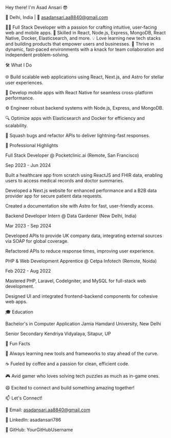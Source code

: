 Hey there! I'm Asad Ansari 😎


📍 Delhi, India | 📧 asadansari.aa8840@gmail.com

👨‍💻 Full Stack Developer with a passion for crafting intuitive, user-facing web and mobile apps.
🚀 Skilled in React, Node.js, Express, MongoDB, React Native, Docker, Elasticsearch, and more.
💡 Love learning new tech stacks and building products that empower users and businesses.
🎯 Thrive in dynamic, fast-paced environments with a knack for team collaboration and independent problem-solving.



🛠️ What I Do



🌐 Build scalable web applications using React, Next.js, and Astro for stellar user experiences.



📱 Develop mobile apps with React Native for seamless cross-platform performance.



⚙️ Engineer robust backend systems with Node.js, Express, and MongoDB.



🔍 Optimize apps with Elasticsearch and Docker for efficiency and scalability.



🐛 Squash bugs and refactor APIs to deliver lightning-fast responses.



💼 Professional Highlights

Full Stack Developer @ Pocketclinic.ai (Remote, San Francisco)

Sep 2023 - Jun 2024





Built a healthcare app from scratch using ReactJS and FHIR data, enabling users to access medical records and doctor summaries.



Developed a Next.js website for enhanced performance and a B2B data provider app for secure patient data requests.



Created a documentation site with Astro for fast, user-friendly access.

Backend Developer Intern @ Data Gardener (New Delhi, India)

Mar 2023 - Sep 2024





Developed APIs to provide UK company data, integrating external sources via SOAP for global coverage.



Refactored APIs to reduce response times, improving user experience.

PHP & Web Development Apprentice @ Cetpa Infotech (Remote, Noida)

Feb 2022 - Aug 2022





Mastered PHP, Laravel, CodeIgniter, and MySQL for full-stack web development.



Designed UI and integrated frontend-backend components for cohesive web apps.



🎓 Education





Bachelor's in Computer Application
Jamia Hamdard University, New Delhi



Senior Secondary
Kendriya Vidyalaya, Sitapur, UP



🌟 Fun Facts





🧠 Always learning new tools and frameworks to stay ahead of the curve.



☕ Fueled by coffee and a passion for clean, efficient code.



🎮 Avid gamer who loves solving tech puzzles as much as in-game ones.



😄 Excited to connect and build something amazing together!



📫 Let's Connect!





📧 Email: asadansari.aa8840@gmail.com



🔗 LinkedIn: asadansari786



🐙 GitHub: YourGitHubUsername

